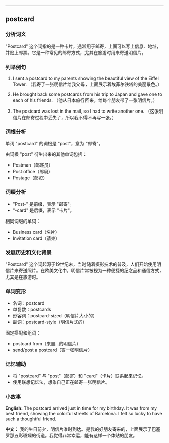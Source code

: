 
---------------
## postcard
### 分析词义
"Postcard" 这个词指的是一种卡片，通常用于邮寄，上面可以写上信息、地址，并贴上邮票。它是一种常见的邮寄方式，尤其在旅游时用来寄送明信片。

### 列举例句
1. I sent a postcard to my parents showing the beautiful view of the Eiffel Tower.
   （我寄了一张明信片给我父母，上面展示着埃菲尔铁塔的美丽景色。）

2. He brought back some postcards from his trip to Japan and gave one to each of his friends.
   （他从日本旅行回来，给每个朋友带了一张明信片。）

3. The postcard was lost in the mail, so I had to write another one.
   （这张明信片在邮寄过程中丢失了，所以我不得不再写一张。）

### 词根分析
单词 "postcard" 的词根是 "post"，意为 "邮寄"。

由词根 "post" 衍生出来的其他单词包括：
- Postman（邮递员）
- Post office（邮局）
- Postage（邮资）

### 词缀分析
- "Post-" 是前缀，表示 "邮寄"。
- "-card" 是后缀，表示 "卡片"。

相同词缀的单词：
- Business card（名片）
- Invitation card（请柬）

### 发展历史和文化背景
"Postcard" 这个词起源于19世纪末，当时随着摄影技术的普及，人们开始使用明信片来寄送照片。在欧美文化中，明信片常被视为一种便捷的纪念品和通信方式，尤其是在旅游时。

### 单词变形
- 名词：postcard
- 单复数：postcards
- 形容词：postcard-sized（明信片大小的）
- 副词：postcard-style（明信片式的）

固定搭配和组词：
- postcard from（来自...的明信片）
- send/post a postcard（寄一张明信片）

### 记忆辅助
- 将 "postcard" 与 "post"（邮寄）和 "card"（卡片）联系起来记忆。
- 使用联想记忆法，想象自己正在邮寄一张明信片。

### 小故事
**English:**
The postcard arrived just in time for my birthday. It was from my best friend, showing the colorful streets of Barcelona. I felt so lucky to have such a thoughtful friend.

**中文：**
我的生日前夕，明信片准时到达。是我的好朋友寄来的，上面展示了巴塞罗那五彩斑斓的街道。我觉得非常幸运，能有这样一个体贴的朋友。

